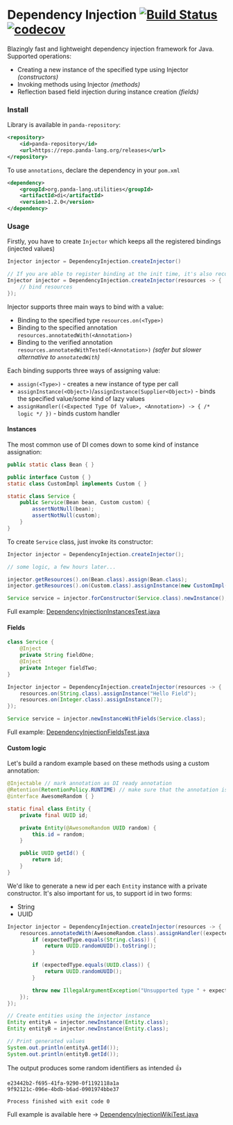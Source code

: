 # Dependency Injection [![Build Status](https://travis-ci.com/dzikoysk/dependency-injector.svg?branch=master)](https://travis-ci.com/dzikoysk/dependency-injector) [![codecov](https://codecov.io/gh/dzikoysk/dependency-injector/branch/master/graph/badge.svg)](https://codecov.io/gh/dzikoysk/dependency-injector)

Blazingly fast and lightweight dependency injection framework for Java. Supported operations:
* Creating a new instance of the specified type using Injector _(constructors)_
* Invoking methods using Injector _(methods)_
* Reflection based field injection during instance creation _(fields)_

### Install
Library is available in `panda-repository`:

```xml
<repository>
    <id>panda-repository</id>
    <url>https://repo.panda-lang.org/releases</url>
</repository>
```

To use `annotations`, declare the dependency in your `pom.xml`

```xml
<dependency>
    <groupId>org.panda-lang.utilities</groupId>
    <artifactId>di</artifactId>
    <version>1.2.0</version>
</dependency>
```

### Usage
Firstly, you have to create `Injector` which keeps all the registered bindings (injected values)

```java
Injector injector = DependencyInjection.createInjector()

// If you are able to register binding at the init time, it's also recommended to use the following structure
Injector injector = DependencyInjection.createInjector(resources -> {
    // bind resources
});
```

Injector supports three main ways to bind with a value:
* Binding to the specified type `resources.on(<Type>)`
* Binding to the specified annotation `resources.annotatedWith(<Annotation>)`
* Binding to the verified annotation `resources.annotatedWithTested(<Annotation>)` *(safer but slower alternative to `annotatedWith`)*

Each binding supports three ways of assigning value:
* `assign(<Type>)` - creates a new instance of type per call
* `assignInstance(<Object>)`/`assignInstance(Supplier<Object>)` - binds the specified value/some kind of lazy values
* `assignHandler((<Expected Type Of Value>, <Annotation>) -> { /* logic */ })` - binds custom handler

#### Instances
The most common use of DI comes down to some kind of instance assignation:

```java
public static class Bean { }

public interface Custom { }
static class CustomImpl implements Custom { }

static class Service {
    public Service(Bean bean, Custom custom) {
        assertNotNull(bean);
        assertNotNull(custom);
    }
}
```

To create `Service` class, just invoke its constructor:

```java
Injector injector = DependencyInjection.createInjector();

// some logic, a few hours later...

injector.getResources().on(Bean.class).assign(Bean.class);
injector.getResources().on(Custom.class).assignInstance(new CustomImpl());

Service service = injector.forConstructor(Service.class).newInstance();
```

Full example: [DependencyInjectionInstancesTest.java](https://github.com/dzikoysk/di/blob/master/src/test/java/org/panda_lang/panda/utilities/inject/DependencyInjectionInstancesTest.java)

#### Fields
```java
class Service {
    @Inject
    private String fieldOne;
    @Inject
    private Integer fieldTwo;
}

Injector injector = DependencyInjection.createInjector(resources -> {
    resources.on(String.class).assignInstance("Hello Field");
    resources.on(Integer.class).assignInstance(7);
});

Service service = injector.newInstanceWithFields(Service.class);
```

Full example: [DependencyInjectionFieldsTest.java](https://github.com/dzikoysk/dependency-injector/blob/master/src/test/java/org/panda_lang/panda/utilities/inject/DependencyInjectionFieldsTest.java)


#### Custom logic

Let's build a random example based on these methods using a custom annotation:

```java
@Injectable // mark annotation as DI ready annotation
@Retention(RetentionPolicy.RUNTIME) // make sure that the annotation is visible at runtime
@interface AwesomeRandom { }

static final class Entity {
    private final UUID id;

    private Entity(@AwesomeRandom UUID random) {
        this.id = random;
    }

    public UUID getId() {
        return id;
    }
}
```

We'd like to generate a new id per each `Entity` instance with a private constructor. It's also important for us, to support id in two forms:
* String
* UUID

```java
Injector injector = DependencyInjection.createInjector(resources -> {
    resources.annotatedWith(AwesomeRandom.class).assignHandler((expectedType, annotation) -> {
        if (expectedType.equals(String.class)) {
            return UUID.randomUUID().toString();
        }

        if (expectedType.equals(UUID.class)) {
            return UUID.randomUUID();
        }

        throw new IllegalArgumentException("Unsupported type " + expectedType);
    });
});

// Create entities using the injector instance
Entity entityA = injector.newInstance(Entity.class);
Entity entityB = injector.newInstance(Entity.class);

// Print generated values
System.out.println(entityA.getId());
System.out.println(entityB.getId());
```

The output produces some random identifiers as intended 👍 

```
e23442b2-f695-41fa-9290-0f1192118a1a
9f92121c-096e-4bdb-b6ad-0901974bbe37

Process finished with exit code 0
```

Full example is available here -> [DependencyInjectionWikiTest.java](https://github.com/dzikoysk/dependency-injector/blob/master/src/test/java/org/panda_lang/panda/utilities/inject/DependencyInjectionWikiTest.java)
